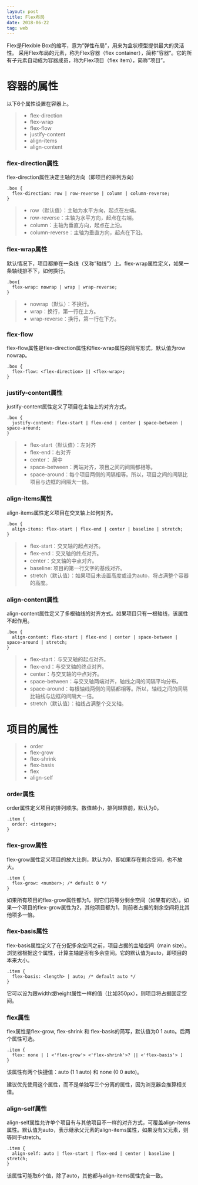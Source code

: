```yaml
---
layout: post
title: Flex布局
date: 2018-06-22
tag: web
---
```

Flex是Flexible Box的缩写，意为”弹性布局”，用来为盒状模型提供最大的灵活性。
采用Flex布局的元素，称为Flex容器（flex container），简称”容器”。它的所有子元素自动成为容器成员，称为Flex项目（flex item），简称”项目”。

#  容器的属性
以下6个属性设置在容器上。

>* flex-direction
>* flex-wrap
>* flex-flow
>* justify-content
>* align-items
>* align-content




###  flex-direction属性 

flex-direction属性决定主轴的方向（即项目的排列方向）
```
.box {
  flex-direction: row | row-reverse | column | column-reverse;
}
```
>* row（默认值）：主轴为水平方向，起点在左端。
>* row-reverse：主轴为水平方向，起点在右端。
>* column：主轴为垂直方向，起点在上沿。
>* column-reverse：主轴为垂直方向，起点在下沿。

### flex-wrap属性

默认情况下，项目都排在一条线（又称”轴线”）上。flex-wrap属性定义，如果一条轴线排不下，如何换行。
```
.box{
  flex-wrap: nowrap | wrap | wrap-reverse;
}

```
>* nowrap（默认）：不换行。
>* wrap：换行，第一行在上方。
>* wrap-reverse：换行，第一行在下方。

### flex-flow

flex-flow属性是flex-direction属性和flex-wrap属性的简写形式，默认值为row nowrap。
```
.box {
  flex-flow: <flex-direction> || <flex-wrap>;
}

```
### justify-content属性

justify-content属性定义了项目在主轴上的对齐方式。

```
.box {
  justify-content: flex-start | flex-end | center | space-between | space-around;
}
```
>* flex-start（默认值）：左对齐
>* flex-end：右对齐
>* center： 居中
>* space-between：两端对齐，项目之间的间隔都相等。
>* space-around：每个项目两侧的间隔相等。所以，项目之间的间隔比项目与边框的间隔大一倍。

### align-items属性

align-items属性定义项目在交叉轴上如何对齐。

```
.box {
  align-items: flex-start | flex-end | center | baseline | stretch;
}

```
>* flex-start：交叉轴的起点对齐。
>* flex-end：交叉轴的终点对齐。
>* center：交叉轴的中点对齐。
>* baseline: 项目的第一行文字的基线对齐。
>* stretch（默认值）：如果项目未设置高度或设为auto，将占满整个容器的高度。

### align-content属性

align-content属性定义了多根轴线的对齐方式。如果项目只有一根轴线，该属性不起作用。

```
.box {
  align-content: flex-start | flex-end | center | space-between | space-around | stretch;
}

```
>* flex-start：与交叉轴的起点对齐。
>* flex-end：与交叉轴的终点对齐。
>* center：与交叉轴的中点对齐。
>* space-between：与交叉轴两端对齐，轴线之间的间隔平均分布。
>* space-around：每根轴线两侧的间隔都相等。所以，轴线之间的间隔比轴线与边框的间隔大一倍。
>* stretch（默认值）：轴线占满整个交叉轴。


# 项目的属性
>* order
>* flex-grow
>* flex-shrink
>* flex-basis
>* flex
>* align-self

### order属性

order属性定义项目的排列顺序。数值越小，排列越靠前，默认为0。

```
.item {
  order: <integer>;
}

```


### flex-grow属性

flex-grow属性定义项目的放大比例，默认为0，即如果存在剩余空间，也不放大。

```
.item {
  flex-grow: <number>; /* default 0 */
}

```
如果所有项目的flex-grow属性都为1，则它们将等分剩余空间（如果有的话）。如果一个项目的flex-grow属性为2，其他项目都为1，则前者占据的剩余空间将比其他项多一倍。

### flex-basis属性

flex-basis属性定义了在分配多余空间之前，项目占据的主轴空间（main size）。浏览器根据这个属性，计算主轴是否有多余空间。它的默认值为auto，即项目的本来大小。

```
.item {
  flex-basis: <length> | auto; /* default auto */
}

```
它可以设为跟width或height属性一样的值（比如350px），则项目将占据固定空间。

### flex属性

flex属性是flex-grow, flex-shrink 和 flex-basis的简写，默认值为0 1 auto。后两个属性可选。

```
.item {
  flex: none | [ <'flex-grow'> <'flex-shrink'>? || <'flex-basis'> ]
}

```
该属性有两个快捷值：auto (1 1 auto) 和 none (0 0 auto)。

建议优先使用这个属性，而不是单独写三个分离的属性，因为浏览器会推算相关值。

### align-self属性

align-self属性允许单个项目有与其他项目不一样的对齐方式，可覆盖align-items属性。默认值为auto，表示继承父元素的align-items属性，如果没有父元素，则等同于stretch。

```
.item {
  align-self: auto | flex-start | flex-end | center | baseline | stretch;
}

```
该属性可能取6个值，除了auto，其他都与align-items属性完全一致。